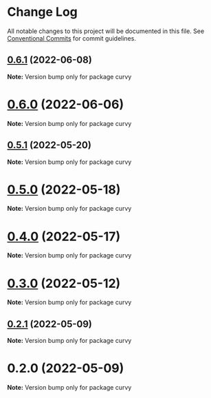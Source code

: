# Change Log

All notable changes to this project will be documented in this file.
See [Conventional Commits](https://conventionalcommits.org) for commit guidelines.

## [0.6.1](https://github.com/tkofh/curvy/compare/curvy@0.6.0...curvy@0.6.1) (2022-06-08)

**Note:** Version bump only for package curvy





# [0.6.0](https://github.com/tkofh/curvy/compare/curvy@0.5.1...curvy@0.6.0) (2022-06-06)

**Note:** Version bump only for package curvy





## [0.5.1](https://github.com/tkofh/curvy/compare/curvy@0.5.0...curvy@0.5.1) (2022-05-20)

**Note:** Version bump only for package curvy





# [0.5.0](https://github.com/tkofh/curvy/compare/curvy@0.4.0...curvy@0.5.0) (2022-05-18)

**Note:** Version bump only for package curvy





# [0.4.0](https://github.com/tkofh/curvy/compare/curvy@0.3.0...curvy@0.4.0) (2022-05-17)

**Note:** Version bump only for package curvy





# [0.3.0](https://github.com/tkofh/curvy/compare/curvy@0.2.1...curvy@0.3.0) (2022-05-12)

**Note:** Version bump only for package curvy





## [0.2.1](https://github.com/tkofh/curvy/compare/curvy@0.2.0...curvy@0.2.1) (2022-05-09)

**Note:** Version bump only for package curvy





# 0.2.0 (2022-05-09)

**Note:** Version bump only for package curvy
